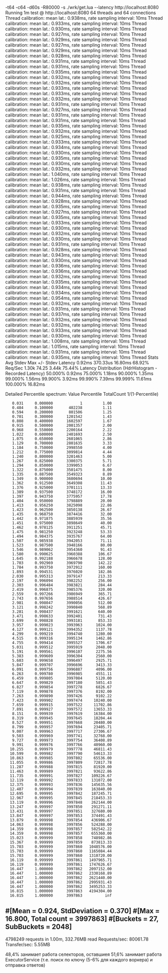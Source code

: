 -t64 -c64 -d60s -R80000 -s ./wrk/get.lua --latency http://localhost:8080
Running 1m test @ http://localhost:8080
  64 threads and 64 connections
  Thread calibration: mean lat.: 0.938ms, rate sampling interval: 10ms
  Thread calibration: mean lat.: 0.933ms, rate sampling interval: 10ms
  Thread calibration: mean lat.: 0.930ms, rate sampling interval: 10ms
  Thread calibration: mean lat.: 0.927ms, rate sampling interval: 10ms
  Thread calibration: mean lat.: 0.929ms, rate sampling interval: 10ms
  Thread calibration: mean lat.: 0.927ms, rate sampling interval: 10ms
  Thread calibration: mean lat.: 0.929ms, rate sampling interval: 10ms
  Thread calibration: mean lat.: 0.928ms, rate sampling interval: 10ms
  Thread calibration: mean lat.: 0.931ms, rate sampling interval: 10ms
  Thread calibration: mean lat.: 0.931ms, rate sampling interval: 10ms
  Thread calibration: mean lat.: 0.935ms, rate sampling interval: 10ms
  Thread calibration: mean lat.: 0.932ms, rate sampling interval: 10ms
  Thread calibration: mean lat.: 0.932ms, rate sampling interval: 10ms
  Thread calibration: mean lat.: 0.933ms, rate sampling interval: 10ms
  Thread calibration: mean lat.: 0.933ms, rate sampling interval: 10ms
  Thread calibration: mean lat.: 0.932ms, rate sampling interval: 10ms
  Thread calibration: mean lat.: 0.931ms, rate sampling interval: 10ms
  Thread calibration: mean lat.: 0.927ms, rate sampling interval: 10ms
  Thread calibration: mean lat.: 0.931ms, rate sampling interval: 10ms
  Thread calibration: mean lat.: 0.931ms, rate sampling interval: 10ms
  Thread calibration: mean lat.: 0.935ms, rate sampling interval: 10ms
  Thread calibration: mean lat.: 0.932ms, rate sampling interval: 10ms
  Thread calibration: mean lat.: 0.925ms, rate sampling interval: 10ms
  Thread calibration: mean lat.: 0.933ms, rate sampling interval: 10ms
  Thread calibration: mean lat.: 0.934ms, rate sampling interval: 10ms
  Thread calibration: mean lat.: 0.930ms, rate sampling interval: 10ms
  Thread calibration: mean lat.: 0.935ms, rate sampling interval: 10ms
  Thread calibration: mean lat.: 0.930ms, rate sampling interval: 10ms
  Thread calibration: mean lat.: 0.932ms, rate sampling interval: 10ms
  Thread calibration: mean lat.: 1.040ms, rate sampling interval: 10ms
  Thread calibration: mean lat.: 1.026ms, rate sampling interval: 10ms
  Thread calibration: mean lat.: 0.938ms, rate sampling interval: 10ms
  Thread calibration: mean lat.: 0.931ms, rate sampling interval: 10ms
  Thread calibration: mean lat.: 0.944ms, rate sampling interval: 10ms
  Thread calibration: mean lat.: 0.928ms, rate sampling interval: 10ms
  Thread calibration: mean lat.: 0.935ms, rate sampling interval: 10ms
  Thread calibration: mean lat.: 0.927ms, rate sampling interval: 10ms
  Thread calibration: mean lat.: 0.935ms, rate sampling interval: 10ms
  Thread calibration: mean lat.: 0.933ms, rate sampling interval: 10ms
  Thread calibration: mean lat.: 0.930ms, rate sampling interval: 10ms
  Thread calibration: mean lat.: 0.932ms, rate sampling interval: 10ms
  Thread calibration: mean lat.: 0.930ms, rate sampling interval: 10ms
  Thread calibration: mean lat.: 0.931ms, rate sampling interval: 10ms
  Thread calibration: mean lat.: 0.928ms, rate sampling interval: 10ms
  Thread calibration: mean lat.: 0.943ms, rate sampling interval: 10ms
  Thread calibration: mean lat.: 0.930ms, rate sampling interval: 10ms
  Thread calibration: mean lat.: 0.936ms, rate sampling interval: 10ms
  Thread calibration: mean lat.: 0.936ms, rate sampling interval: 10ms
  Thread calibration: mean lat.: 0.932ms, rate sampling interval: 10ms
  Thread calibration: mean lat.: 0.935ms, rate sampling interval: 10ms
  Thread calibration: mean lat.: 0.934ms, rate sampling interval: 10ms
  Thread calibration: mean lat.: 0.934ms, rate sampling interval: 10ms
  Thread calibration: mean lat.: 0.954ms, rate sampling interval: 10ms
  Thread calibration: mean lat.: 0.932ms, rate sampling interval: 10ms
  Thread calibration: mean lat.: 0.931ms, rate sampling interval: 10ms
  Thread calibration: mean lat.: 0.937ms, rate sampling interval: 10ms
  Thread calibration: mean lat.: 0.932ms, rate sampling interval: 10ms
  Thread calibration: mean lat.: 0.932ms, rate sampling interval: 10ms
  Thread calibration: mean lat.: 0.933ms, rate sampling interval: 10ms
  Thread calibration: mean lat.: 0.930ms, rate sampling interval: 10ms
  Thread calibration: mean lat.: 1.008ms, rate sampling interval: 10ms
  Thread calibration: mean lat.: 1.015ms, rate sampling interval: 10ms
  Thread calibration: mean lat.: 0.931ms, rate sampling interval: 10ms
  Thread calibration: mean lat.: 0.935ms, rate sampling interval: 10ms
  Thread Stats   Avg      Stdev     Max   +/- Stdev
    Latency     0.92ms  370.33us  16.80ms   68.92%
    Req/Sec     1.30k    74.25     3.44k    75.44%
  Latency Distribution (HdrHistogram - Recorded Latency)
 50.000%    0.92ms
 75.000%    1.18ms
 90.000%    1.35ms
 99.000%    1.56ms
 99.900%    3.92ms
 99.990%    7.39ms
 99.999%   11.61ms
100.000%   16.82ms

  Detailed Percentile spectrum:
       Value   Percentile   TotalCount 1/(1-Percentile)

       0.031     0.000000            1         1.00
       0.484     0.100000       402238         1.11
       0.594     0.200000       801506         1.25
       0.701     0.300000      1201542         1.43
       0.808     0.400000      1602597         1.67
       0.915     0.500000      2001357         2.00
       0.968     0.550000      2200164         2.22
       1.022     0.600000      2401693         2.50
       1.075     0.650000      2601065         2.86
       1.129     0.700000      2801635         3.33
       1.184     0.750000      2998550         4.00
       1.212     0.775000      3099814         4.44
       1.240     0.800000      3201463         5.00
       1.267     0.825000      3300375         5.71
       1.294     0.850000      3399053         6.67
       1.322     0.875000      3501475         8.00
       1.335     0.887500      3549323         8.89
       1.349     0.900000      3600694        10.00
       1.362     0.912500      3649308        11.43
       1.376     0.925000      3701111        13.33
       1.389     0.937500      3748172        16.00
       1.397     0.943750      3775957        17.78
       1.404     0.950000      3798889        20.00
       1.413     0.956250      3825098        22.86
       1.423     0.962500      3850138        26.67
       1.435     0.968750      3874416        32.00
       1.442     0.971875      3885939        35.56
       1.451     0.975000      3898649        40.00
       1.462     0.978125      3911251        45.71
       1.475     0.981250      3923248        53.33
       1.494     0.984375      3935767        64.00
       1.507     0.985938      3942053        71.11
       1.523     0.987500      3948166        80.00
       1.546     0.989062      3954360        91.43
       1.580     0.990625      3960388       106.67
       1.645     0.992188      3966678       128.00
       1.703     0.992969      3969790       142.22
       1.784     0.993750      3972912       160.00
       1.893     0.994531      3976020       182.86
       2.030     0.995313      3979147       213.33
       2.197     0.996094      3982252       256.00
       2.303     0.996484      3983821       284.44
       2.419     0.996875      3985376       320.00
       2.559     0.997266      3986949       365.71
       2.743     0.997656      3988514       426.67
       2.981     0.998047      3990056       512.00
       3.121     0.998242      3990840       568.89
       3.281     0.998437      3991621       640.00
       3.471     0.998633      3992401       731.43
       3.699     0.998828      3993181       853.33
       3.957     0.999023      3993963      1024.00
       4.127     0.999121      3994352      1137.78
       4.299     0.999219      3994740      1280.00
       4.515     0.999316      3995134      1462.86
       4.755     0.999414      3995527      1706.67
       5.031     0.999512      3995919      2048.00
       5.191     0.999561      3996107      2275.56
       5.383     0.999609      3996304      2560.00
       5.603     0.999658      3996497      2925.71
       5.847     0.999707      3996696      3413.33
       6.091     0.999756      3996887      4096.00
       6.263     0.999780      3996985      4551.11
       6.459     0.999805      3997084      5120.00
       6.647     0.999829      3997180      5851.43
       6.827     0.999854      3997278      6826.67
       7.119     0.999878      3997376      8192.00
       7.263     0.999890      3997426      9102.22
       7.423     0.999902      3997474     10240.00
       7.659     0.999915      3997522     11702.86
       7.891     0.999927      3997572     13653.33
       8.151     0.999939      3997619     16384.00
       8.319     0.999945      3997645     18204.44
       8.527     0.999951      3997668     20480.00
       8.799     0.999957      3997694     23405.71
       9.007     0.999963      3997717     27306.67
       9.503     0.999969      3997741     32768.00
       9.727     0.999973      3997754     36408.89
       9.991     0.999976      3997766     40960.00
      10.255     0.999979      3997778     46811.43
      10.599     0.999982      3997790     54613.33
      10.863     0.999985      3997802     65536.00
      11.055     0.999986      3997809     72817.78
      11.287     0.999988      3997815     81920.00
      11.463     0.999989      3997821     93622.86
      11.735     0.999991      3997827    109226.67
      12.119     0.999992      3997833    131072.00
      12.375     0.999993      3997836    145635.56
      12.487     0.999994      3997839    163840.00
      12.695     0.999995      3997842    187245.71
      12.967     0.999995      3997845    218453.33
      13.119     0.999996      3997848    262144.00
      13.247     0.999997      3997850    291271.11
      13.431     0.999997      3997851    327680.00
      13.847     0.999997      3997853    374491.43
      13.879     0.999998      3997854    436906.67
      14.063     0.999998      3997856    524288.00
      14.359     0.999998      3997857    582542.22
      14.359     0.999998      3997857    655360.00
      15.023     0.999999      3997858    748982.86
      15.367     0.999999      3997859    873813.33
      15.703     0.999999      3997860   1048576.00
      15.703     0.999999      3997860   1165084.44
      15.703     0.999999      3997860   1310720.00
      16.119     0.999999      3997861   1497965.71
      16.119     0.999999      3997861   1747626.67
      16.447     1.000000      3997862   2097152.00
      16.447     1.000000      3997862   2330168.89
      16.447     1.000000      3997862   2621440.00
      16.447     1.000000      3997862   2995931.43
      16.447     1.000000      3997862   3495253.33
      16.815     1.000000      3997863   4194304.00
      16.815     1.000000      3997863          inf
#[Mean    =        0.924, StdDeviation   =        0.370]
#[Max     =       16.800, Total count    =      3997863]
#[Buckets =           27, SubBuckets     =         2048]
----------------------------------------------------------
  4798249 requests in 1.00m, 332.76MB read
Requests/sec:  80061.78
Transfer/sec:      5.55MB

48,4% занимает работа селекторов, оставшиея 51,6% занимает работа ExecutorService (т.е. поиск по ключу (5-6% для каждого воркера) и отправка ответов)

